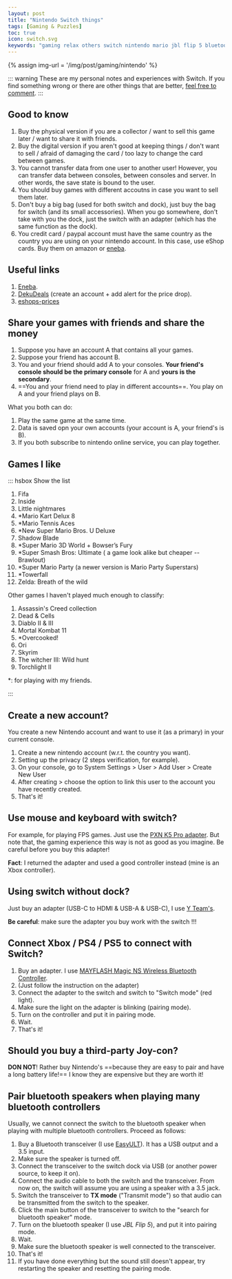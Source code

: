 ```yaml
---
layout: post
title: "Nintendo Switch things"
tags: [Gaming & Puzzles]
toc: true
icon: switch.svg
keywords: "gaming relax others switch nintendo mario jbl flip 5 bluetooth speaker connection controllers transmitter receiver joy-con xbox ps ps4 ps5"
---
```


{% assign img-url = '/img/post/gaming/nintendo' %}

::: warning
These are my personal notes and experiences with Switch. If you find something wrong or there are other things that are better, [feel free to comment](https://github.com/dinhanhthi/dinhanhthi.com/discussions).
:::

## Good to know

1. Buy the physical version if you are a collector / want to sell this game later / want to share it with friends.
2. Buy the digital version if you aren't good at keeping things / don't want to sell / afraid of damaging the card / too lazy to change the card between games.
3. You cannot transfer data from one user to another user! However, you can transfer data between consoles, between consoles and server. In other words, the save state is bound to the user.
4. You should buy games with different accoutns in case you want to sell them later.
5. Don't buy a big bag (used for both switch and dock), just buy the bag for switch (and its small accessories). When you go somewhere, don't take with you the dock, just the switch with an adapter (which has the same function as the dock).
6. You credit card / paypal account must have the same country as the country you are using on your nintendo account. In this case, use eShop cards. Buy them on amazon or [eneba](https://www.eneba.com/).

## Useful links

1. [Eneba](https://www.eneba.com/fr/store?page=1&platforms[]=NINTENDO&regions[]=united_states&types[]=giftcard).
2. [DekuDeals](https://www.dekudeals.com/) (create an account + add alert for the price drop).
3. [eshops-prices](https://eshop-prices.com/)

## Share your games with friends and share the money

1. Suppose you have an account A that contains all your games.
2. Suppose your friend has account B.
3. You and your friend should add A to your consoles. **Your friend's console should be the primary console** for A and **yours is the secondary**.
4. ==You and your friend need to play in different accounts==. You play on A and your friend plays on B.

What you both can do:

1. Play the same game at the same time.
2. Data is saved opn your own accounts (your account is A, your friend's is B).
3. If you both subscribe to nintendo online service, you can play together.

## Games I like

::: hsbox Show the list

1. Fifa
2. Inside
3. Little nightmares
4. *Mario Kart Delux 8
5. *Mario Tennis Aces
6. *New Super Mario Bros. U Deluxe
7. Shadow Blade
8. *Super Mario 3D World + Bowser’s Fury
9. *Super Smash Bros: Ultimate ( a game look alike but cheaper -- Brawlout)
10. *Super Mario Party (a newer version is Mario Party Superstars)
11. *Towerfall
12. Zelda: Breath of the wild

Other games I haven't played much enough to classify:

1. Assassin's Creed collection
2. Dead & Cells
3. Diablo II & III
4. Mortal Kombat 11
5. *Overcooked!
6. Ori
7. Skyrim
8. The witcher III: Wild hunt
9. Torchlight II

*: for playing with my friends.

:::

## Create a new account?

You create a new Nintendo account and want to use it (as a primary) in your current console.

1. Create a new nintendo account (w.r.t. the country you want).
2. Setting up the privacy (2 steps verification, for example).
3. On your console, go to System Settings > User > Add User > Create New User
4. After creating > choose the option to link this user to the account you have recently created.
5. That's it!

## Use mouse and keyboard with switch?

For example, for playing FPS games. Just use the [PXN K5 Pro adapter](https://www.amazon.fr/gp/product/B08P5L24HZ). But note that, the gaming experience this way is not as good as you imagine. Be careful before you buy this adapter!

**Fact**: I returned the adapter and used a good controller instead (mine is an Xbox controller).

## Using switch without dock?

Just buy an adapter (USB-C to HDMI & USB-A & USB-C), I use [Y Team's](https://www.amazon.fr/gp/product/B07DPDMFGH).

**Be careful**: make sure the adapter you buy work with the switch !!!

## Connect Xbox / PS4 / PS5 to connect with Switch?

1. Buy an adapter. I use [MAYFLASH Magic NS Wireless Bluetooth Controller](https://www.amazon.fr/gp/product/B079B5KHWQ).
2. (Just follow the instruction on the adapter)
3. Connect the adapter to the switch and switch to "Switch mode" (red light).
4. Make sure the light on the adapter is blinking (pairing mode).
5. Turn on the controller and put it in pairing mode.
6. Wait.
7. That's it!

## Should you buy a third-party Joy-con?

**DON NOT**! Rather buy Nintendo's ==because they are easy to pair and have a long battery life!== I know they are expensive but they are worth it!

## Pair bluetooth speakers when playing many bluetooth controllers

Usually, we cannot connect the switch to the bluetooth speaker when playing with multiple bluetooth controllers. Proceed as follows:

1. Buy a Bluetooth transceiver (I use [EasyULT](https://www.amazon.fr/gp/product/B08FRHGV5G/)). It has a USB output and a 3.5 input.
2. Make sure the speaker is turned off.
3. Connect the transceiver to the switch dock via USB (or another power source, to keep it on).
4. Connect the audio cable to both the switch and the transceiver. From now on, the switch will assume you are using a speaker with a 3.5 jack.
5. Switch the transceiver to **TX mode** ("Transmit mode") so that audio can be transmitted from the switch to the speaker.
6. Click the main button of the transceiver to switch to the "search for bluetooth speaker" mode.
7. Turn on the bluetooth speaker (I use *JBL Flip 5*), and put it into pairing mode.
8. Wait.
9. Make sure the bluetooth speaker is well connected to the transceiver.
10. That's it!
11. If you have done everything but the sound still doesn't appear, try restarting the speaker and resetting the pairing mode.